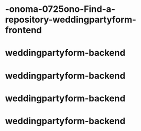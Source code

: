 # -onoma-0725ono-Find-a-repository-weddingpartyform-frontend
# weddingpartyform-backend
# weddingpartyform-backend
# weddingpartyform-backend
# weddingpartyform-backend
